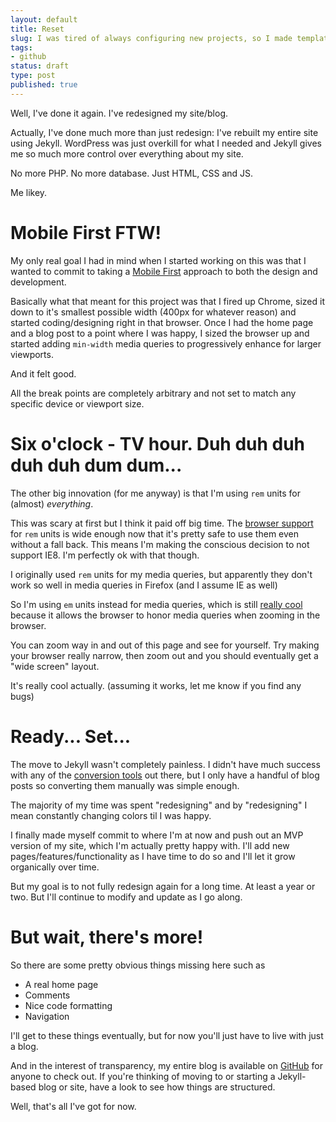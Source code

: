 ```yaml
---
layout: default
title: Reset
slug: I was tired of always configuring new projects, so I made template project with all my default plugins and utilities.
tags:
- github
status: draft
type: post
published: true
---
```


Well, I've done it again. I've redesigned my site/blog.

Actually, I've done much more than just redesign: I've rebuilt my entire site using Jekyll.  WordPress was just overkill for what I needed and Jekyll gives me so much more control over everything about my site.

No more PHP.  No more database. Just HTML, CSS and JS.

Me likey.

Mobile First FTW!
====================

My only real goal I had in mind when I started working on this was that I wanted to commit to taking a [Mobile First][3] approach to both the design and development.

Basically what that meant for this project was that I fired up Chrome, sized it down to it's smallest possible width (400px for whatever reason) and started coding/designing right in that browser.  Once I had the home page and a blog post to a point where I was happy, I sized the browser up and started adding `min-width` media queries to progressively enhance for larger viewports.

And it felt good.

All the break points are completely arbitrary and not set to match any specific device or viewport size.

Six o'clock - TV hour. Duh duh duh duh duh dum dum...
=====================================
The other big innovation (for me anyway) is that I'm using `rem` units for (almost) *everything*.

This was scary at first but I think it paid off big time. The [browser support][4] for `rem` units is wide enough now that it's pretty safe to use them even without a fall back. This means I'm making the conscious decision to not support IE8.  I'm perfectly ok with that though.

I originally used `rem` units for my media queries, but apparently they don't work so well in media queries in Firefox (and I assume IE as well)

So I'm using `em` units instead for media queries, which is still [really cool][5] because it allows the browser to honor media queries when zooming in the browser.

You can zoom way in and out of this page and see for yourself.  Try making your browser really narrow, then zoom out and you should eventually get a "wide screen" layout.

It's really cool actually. (assuming it works, let me know if you find any bugs)

Ready... Set...
=================

The move to Jekyll wasn't completely painless.  I didn't have much success with any of the [conversion tools][1] out there, but I only have a handful of blog posts so converting them manually was simple enough.

The majority of my time was spent "redesigning" and by "redesigning" I mean constantly changing colors til I was happy.

I finally made myself commit to where I'm at now and push out an MVP version of my site, which I'm actually pretty happy with.  I'll add new pages/features/functionality as I have time to do so and I'll let it grow organically over time.

But my goal is to not fully redesign again for a long time.  At least a year or two.  But I'll continue to modify and update as I go along.

But wait, there's more!
================

So there are some pretty obvious things missing here such as

- A real home page
- Comments
- Nice code formatting
- Navigation

I'll get to these things eventually, but for now you'll just have to live with just a blog.

And in the interest of transparency, my entire blog is available on [GitHub][2] for anyone to check out.  If you're thinking of moving to or starting a Jekyll-based blog or site, have a look to see how things are structured.

Well, that's all I've got for now.

[1]: https://github.com/mojombo/jekyll/wiki/blog-migrations
[2]: https://github.com/andymcfee/andymcfee.com
[3]: http://www.lukew.com/ff/entry.asp?933
[4]: http://caniuse.com/#search=rem
[5]: http://blog.cloudfour.com/the-ems-have-it-proportional-media-queries-ftw/